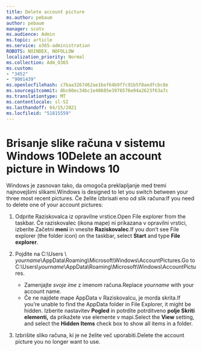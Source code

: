 ```yaml
---
title: Delete account picture
ms.author: pebaum
author: pebaum
manager: scotv
ms.audience: Admin
ms.topic: article
ms.service: o365-administration
ROBOTS: NOINDEX, NOFOLLOW
localization_priority: Normal
ms.collection: Adm_O365
ms.custom:
- "3452"
- "9001439"
ms.openlocfilehash: c7baa3267d62ae1bef64b9f7c91b5f8aedfcbc8e
ms.sourcegitcommit: 8bc60ec34bc1e40685e3976576e04a2623f63a7c
ms.translationtype: MT
ms.contentlocale: sl-SI
ms.lasthandoff: 04/15/2021
ms.locfileid: "51815559"
---
```

# <a name="delete-an-account-picture-in-windows-10"></a><span data-ttu-id="46171-102">Brisanje slike računa v sistemu Windows 10</span><span class="sxs-lookup"><span data-stu-id="46171-102">Delete an account picture in Windows 10</span></span>

<span data-ttu-id="46171-103">Windows je zasnovan tako, da omogoča preklapljanje med tremi najnovejšimi slikami.</span><span class="sxs-lookup"><span data-stu-id="46171-103">Windows is designed to let you switch between your three most recent pictures.</span></span> <span data-ttu-id="46171-104">Če želite izbrisati eno od slik računa:</span><span class="sxs-lookup"><span data-stu-id="46171-104">If you need to delete one of your account pictures:</span></span>

1. <span data-ttu-id="46171-105">Odprite Raziskovalca iz opravilne vrstice.</span><span class="sxs-lookup"><span data-stu-id="46171-105">Open File explorer from the taskbar.</span></span> <span data-ttu-id="46171-106">Če raziskovalec (ikona mape) ni prikazana v opravilni vrstici, izberite Začetni **meni** in vnesite **Raziskovalec**.</span><span class="sxs-lookup"><span data-stu-id="46171-106">If you don’t see File explorer (the folder icon) on the taskbar, select **Start** and type **File explorer**.</span></span>

2. <span data-ttu-id="46171-107">Pojdite na C:\Users \\ *yourname*\AppData\Roaming\Microsoft\Windows\AccountPictures.</span><span class="sxs-lookup"><span data-stu-id="46171-107">Go to C:\Users\\*yourname*\AppData\Roaming\Microsoft\Windows\AccountPictures.</span></span> 
    - <span data-ttu-id="46171-108">Zamenjajte *svoje ime* z imenom računa.</span><span class="sxs-lookup"><span data-stu-id="46171-108">Replace *yourname* with your account name.</span></span>
    - <span data-ttu-id="46171-109">Če ne najdete mape AppData v Raziskovalcu, je morda skrita.</span><span class="sxs-lookup"><span data-stu-id="46171-109">If you’re unable to find the AppData folder in File Explorer, it might be hidden.</span></span> <span data-ttu-id="46171-110">Izberite nastavitev **Pogled** in potrdite potrditveno **polje Skriti elementi,** da prikažete vse elemente v mapi.</span><span class="sxs-lookup"><span data-stu-id="46171-110">Select the **View** setting, and select the **Hidden Items** check box to show all items in a folder.</span></span>

3. <span data-ttu-id="46171-111">Izbrišite sliko računa, ki je ne želite več uporabiti.</span><span class="sxs-lookup"><span data-stu-id="46171-111">Delete the account picture you no longer want to use.</span></span>
 
 